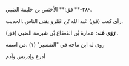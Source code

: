 ٢٨٩-** فق:** الأخنس بن خليفة الضبي.

رأى كعب (فق) عَبد الله بْن عَمْرو يفتي الناس..الحديث.

**رَوَى عَنه:** عمارة بْن القعقاع بْن شبرمة الضبي (فق) .

روى له ابن ماجة في "التفسير" (١) .من اسمه

أدرع وإدريس وآدم